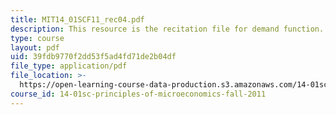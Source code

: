 ```yaml
---
title: MIT14_01SCF11_rec04.pdf
description: This resource is the recitation file for demand function.
type: course
layout: pdf
uid: 39fdb9770f2dd53f5ad4fd71de2b04df
file_type: application/pdf
file_location: >-
  https://open-learning-course-data-production.s3.amazonaws.com/14-01sc-principles-of-microeconomics-fall-2011/39fdb9770f2dd53f5ad4fd71de2b04df_MIT14_01SCF11_rec04.pdf
course_id: 14-01sc-principles-of-microeconomics-fall-2011
---
```

